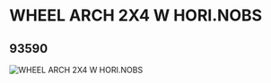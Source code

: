 # WHEEL ARCH 2X4 W HORI.NOBS
## 93590
![WHEEL ARCH 2X4 W HORI.NOBS](https://lc-www-live-s.legocdn.com/media/bricks/5/2/4613348.jpg)